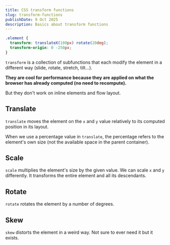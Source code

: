 ```yaml
---
title: CSS transform functions
slug: transform-functions
publishDate: 9 Oct 2025
description: Basics about transform functions
---
```


```css
.element {
  transform: translateX(100px) rotate(20deg);
  transform-origin: 0 -250px;
}
```

`transform` is a collection of subfunctions that each modify the element in a different way (slide, rotate, stretch, tilt...).

<strong>They are cool for performance because they are applied on what the browser has already computed (no need to recompute).</strong>

But they don't work on inline elements and flow layout.

## Translate

`translate` moves the element on the `x` and `y` value relatively to its computed position in its layout.

When we use a percentage value in `translate`, the percentage refers to the element's own size (not the available space in the parent container).

## Scale

`scale` multiplies the element's size by the given value. We can scale `x` and `y` differently. It transforms the entire element and all its descendants.

## Rotate

`rotate` rotates the element by a number of degrees.

## Skew

`skew` distorts the element in a weird way. Not sure to ever need it but it exists.
